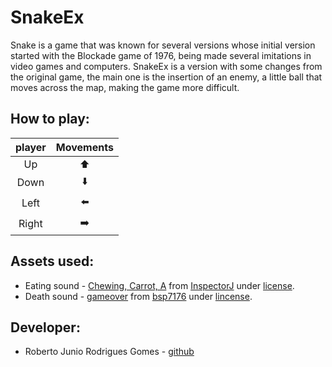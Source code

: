 # SnakeEx
Snake is a game that was known for several versions whose initial version started with the Blockade game of 1976, being made several imitations in video games and computers. SnakeEx is a version with some changes from the original game, the main one is the insertion of an enemy, a little ball that moves across the map, making the game more difficult.

## How to play:
|player|Movements|
|:---:|:---:|
|Up|⬆️|
|Down|⬇️|
|Left|⬅️|
|Right|➡️|

## Assets used:
- Eating sound - [Chewing, Carrot, A](https://freesound.org/people/InspectorJ/sounds/412068/) from [InspectorJ](https://freesound.org/people/InspectorJ/) under [license](https://creativecommons.org/licenses/by-nc/3.0/).
- Death sound - [gameover](https://freesound.org/people/bsp7176/sounds/570633/) from [bsp7176](https://freesound.org/people/bsp7176/) under [lincense](https://creativecommons.org/licenses/by-nc/3.0/).

## Developer:
- Roberto Junio Rodrigues Gomes - [github](https://github.com/Robjunio)
